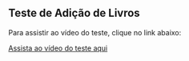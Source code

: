 ## Teste de Adição de Livros

Para assistir ao vídeo do teste, clique no link abaixo:

[Assista ao vídeo do teste aqui](https://drive.google.com/file/d/1jG3Ks8efBF0msTL6RXeTXE-6W_tWfiSp/view?usp=sharing)
